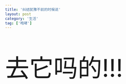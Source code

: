 ```yaml
---
title: '纠结犹豫不前的时候说'
layout: post
category: '生活'
tag: ['咆哮']
---
```


<p style="font-size:80px;text-indent:0;line-height:90px;">去它吗的!!!<p>
